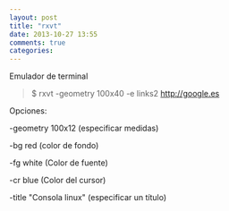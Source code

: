```yaml
---
layout: post
title: "rxvt"
date: 2013-10-27 13:55
comments: true
categories: 
---
```

Emulador de terminal 

>$ rxvt -geometry 100x40 -e links2 http://google.es 

Opciones: 

-geometry 100x12  (especificar medidas) 

-bg red (color de fondo) 

-fg white (Color de fuente) 

-cr blue  (Color del cursor) 

-title "Consola linux" (especificar un título)

